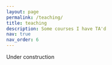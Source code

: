 ```yaml
---
layout: page
permalink: /teaching/
title: teaching
description: Some courses I have TA'd
nav: true
nav_order: 6
---
```


Under construction